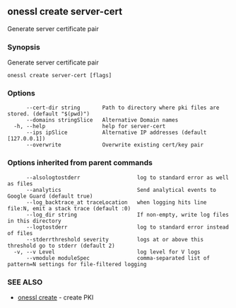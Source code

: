 ## onessl create server-cert

Generate server certificate pair

### Synopsis

Generate server certificate pair

```
onessl create server-cert [flags]
```

### Options

```
      --cert-dir string       Path to directory where pki files are stored. (default "$(pwd)")
      --domains stringSlice   Alternative Domain names
  -h, --help                  help for server-cert
      --ips ipSlice           Alternative IP addresses (default [127.0.0.1])
      --overwrite             Overwrite existing cert/key pair
```

### Options inherited from parent commands

```
      --alsologtostderr                  log to standard error as well as files
      --analytics                        Send analytical events to Google Guard (default true)
      --log_backtrace_at traceLocation   when logging hits line file:N, emit a stack trace (default :0)
      --log_dir string                   If non-empty, write log files in this directory
      --logtostderr                      log to standard error instead of files
      --stderrthreshold severity         logs at or above this threshold go to stderr (default 2)
  -v, --v Level                          log level for V logs
      --vmodule moduleSpec               comma-separated list of pattern=N settings for file-filtered logging
```

### SEE ALSO

* [onessl create](onessl_create.md)	 - create PKI

